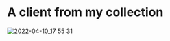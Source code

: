 # A client from my collection
![2022-04-10_17 55 31](https://user-images.githubusercontent.com/75093701/162622187-b23f678d-8a3b-4578-9a3b-51bf7102d350.png)
